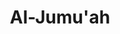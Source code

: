 ---
title: "Al-Jumu'ah"
arabic: "الجمعة"
no: 62
arabic_no: ٦٢
ayah: 11
slug: al-jumuah
prev: as-saff
next: al-munafiqun
---
